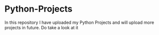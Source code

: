 # Python-Projects
In this repository I have uploaded my Python Projects and will upload more projects in future. Do take a look at it
